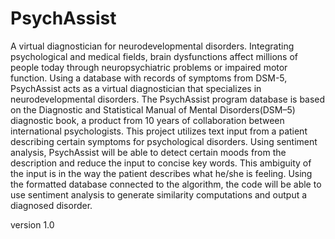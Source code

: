 # PsychAssist
A virtual diagnostician for neurodevelopmental disorders.
Integrating psychological and medical fields, brain dysfunctions affect millions of people today through neuropsychiatric problems or impaired motor function. Using a database with records of symptoms from DSM-5, PsychAssist acts as a virtual diagnostician that specializes in neurodevelopmental disorders. 
The PsychAssist program database is based on the Diagnostic and Statistical Manual of Mental Disorders(DSM–5) diagnostic book, a product from 10 years of collaboration between international psychologists. This project utilizes text input from a patient describing certain symptoms for psychological disorders.
Using sentiment analysis, PsychAssist will be able to detect certain moods from the description and reduce the input to concise key words. This ambiguity of the input is in the way the patient describes what he/she is feeling. Using the formatted database connected to the algorithm, the code will be able to use sentiment analysis to generate similarity computations and output a diagnosed disorder.

version 1.0
